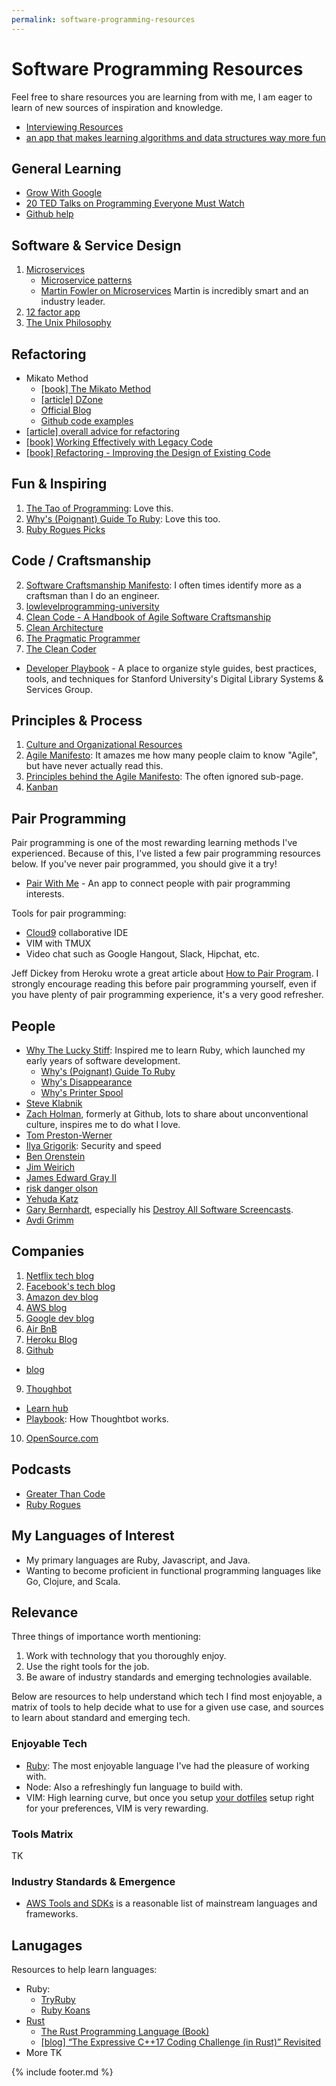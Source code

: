 ```yaml
---
permalink: software-programming-resources
---
```

# Software Programming Resources

Feel free to share resources you are learning from with me, I am eager to learn
of new sources of inspiration and knowledge.

- [Interviewing Resources](interviewing-resources)
- [an app that makes learning algorithms and data structures way more fun](https://medium.freecodecamp.org/i-built-an-app-that-makes-learning-algorithms-and-data-structures-way-more-fun-46fbb8afacaf)

## General Learning

* [Grow With Google](https://grow.google/)
* [20 TED Talks on Programming Everyone Must Watch](http://www.makeuseof.com/tag/ted-talks-programming/)
* [Github help](https://help.github.com/)

## Software & Service Design

1. [Microservices](https://en.wikipedia.org/wiki/Microservices)
    * [Microservice patterns](http://microservices.io/patterns/microservices.html)
    * [Martin Fowler on Microservices](https://martinfowler.com/articles/microservices.html) Martin is incredibly smart and an industry leader.
1. [12 factor app](https://12factor.net/)
1. [The Unix Philosophy](https://en.wikipedia.org/wiki/Unix_philosophy)

## Refactoring

* Mikato Method
    * [[book] The Mikato Method](https://www.amazon.com/Mikado-Method-Ola-Ellnestam/dp/1617291218)
    * [[article] DZone](https://dzone.com/articles/mikado-method)
    * [Official Blog](https://mikadomethod.wordpress.com/)
    * [Github code examples](https://github.com/mikadomethod)
* [[article] overall advice for refactoring](http://philippe.bourgau.net/10-things-to-know-that-will-make-you-great-at-refactoring-legacy-code/)
* [[book] Working Effectively with Legacy Code](https://www.amazon.com/gp/product/0131177052/ref=as_li_tl?ie=UTF8&camp=1789&creative=9325&creativeASIN=0131177052&linkCode=as2&tag=pbourgau-20&linkId=edaadc6370c2c8c9e943348d9fbdafb9)
* [[book] Refactoring - Improving the Design of Existing Code](https://www.amazon.com/Refactoring-Improving-Design-Existing-Code/dp/0201485672/ref=pd_bxgy_14_img_2?_encoding=UTF8&pd_rd_i=0201485672&pd_rd_r=ZJF9X1MPRR3RT0YVVE99&pd_rd_w=d8RWy&pd_rd_wg=FEHtR&psc=1&refRID=ZJF9X1MPRR3RT0YVVE99&dpID=51K-M5hR8qL&preST=_SX218_BO1,204,203,200_QL40_&dpSrc=detail)

## Fun & Inspiring

1. [The Tao of Programming](http://www.mit.edu/~xela/tao.html): Love this.
2. [Why's (Poignant) Guide To Ruby](http://poignant.guide/): Love this too.
6. [Ruby Rogues Picks](https://github.com/ryanburgess/ruby-rogues-picks)

## Code / Craftsmanship

2. [Software Craftsmanship Manifesto](http://manifesto.softwarecraftsmanship.org/): I often times identify more as a craftsman than I do an engineer.
5. [lowlevelprogramming-university](https://github.com/gurugio/lowlevelprogramming-university)
7. [Clean Code - A Handbook of Agile Software Craftsmanship](https://www.amazon.com/Clean-Code-Handbook-Software-Craftsmanship/dp/0132350882/ref=pd_sim_14_2?_encoding=UTF8&pd_rd_i=0132350882&pd_rd_r=ZJF9X1MPRR3RT0YVVE99&pd_rd_w=G6E9M&pd_rd_wg=FEHtR&psc=1&refRID=ZJF9X1MPRR3RT0YVVE99&dpID=515iEcDr1GL&preST=_SX218_BO1,204,203,200_QL40_&dpSrc=detail)
8. [Clean Architecture](https://www.amazon.com/Clean-Architecture-Craftsmans-Software-Structure/dp/0134494164/ref=pd_sim_14_3?_encoding=UTF8&pd_rd_i=0134494164&pd_rd_r=ZJF9X1MPRR3RT0YVVE99&pd_rd_w=G6E9M&pd_rd_wg=FEHtR&psc=1&refRID=ZJF9X1MPRR3RT0YVVE99&dpID=41BjtnvIUQL&preST=_SX218_BO1,204,203,200_QL40_&dpSrc=detail)
9. [The Pragmatic Programmer](https://www.amazon.com/Pragmatic-Programmer-Journeyman-Master/dp/020161622X/ref=pd_sim_14_5?_encoding=UTF8&pd_rd_i=020161622X&pd_rd_r=ZJF9X1MPRR3RT0YVVE99&pd_rd_w=G6E9M&pd_rd_wg=FEHtR&psc=1&refRID=ZJF9X1MPRR3RT0YVVE99)
10. [The Clean Coder](https://www.amazon.com/Clean-Coder-Conduct-Professional-Programmers/dp/0137081073/ref=pd_sim_14_6?_encoding=UTF8&pd_rd_i=0137081073&pd_rd_r=ZJF9X1MPRR3RT0YVVE99&pd_rd_w=G6E9M&pd_rd_wg=FEHtR&psc=1&refRID=ZJF9X1MPRR3RT0YVVE99)
- [Developer Playbook](https://github.com/sul-dlss/DeveloperPlaybook) - A place to organize style guides, best practices, tools, and techniques for Stanford University's Digital Library Systems & Services Group.

## Principles & Process

1. [Culture and Organizational Resources](culture-and-organizational-resources)
3. [Agile Manifesto](http://agilemanifesto.org/): It amazes me how many people claim to know "Agile", but have never actually read this.
4. [Principles behind the Agile Manifesto](http://agilemanifesto.org/principles.html): The often ignored sub-page.
5. [Kanban](https://en.wikipedia.org/wiki/Kanban_(development))

## Pair Programming

Pair programming is one of the most rewarding learning methods I've experienced.
Because of this, I've listed a few pair programming resources below. If you've
never pair programmed, you should give it a try!

* [Pair With Me](http://pair-with-me.herokuapp.com/) - An app to connect people
with pair programming interests.

Tools for pair programming:

- [Cloud9](https://aws.amazon.com/cloud9/?origin=c9io) collaborative IDE
- VIM with TMUX
- Video chat such as Google Hangout, Slack, Hipchat, etc.

Jeff Dickey from Heroku wrote a great article about [How to Pair
Program](https://medium.com/@jdxcode/how-to-pair-program-d6741077e513). I
strongly encourage reading this before pair programming yourself, even if you
have plenty of pair programming experience, it's a very good refresher.

## People

- [Why The Lucky Stiff](https://en.wikipedia.org/wiki/Why_the_lucky_stiff): Inspired me to learn Ruby, which launched my early years of software development.
    - [Why's (Poignant) Guide To Ruby](http://poignant.guide/)
    - [Why's Disappearance](https://priceonomics.com/why-the-lucky-stiff/)
    - [Why's Printer Spool](https://www.scribd.com/doc/136875051/why-s-complete-printer-spool-as-one-book)
- [Steve Klabnik](http://www.steveklabnik.com/)
- [Zach Holman](https://zachholman.com/), formerly at Github, lots to share about unconventional culture, inspires me to do what I love.
- [Tom Preston-Werner](http://tom.preston-werner.com/)
- [Ilya Grigorik](https://www.igvita.com/): Security and speed
- [Ben Orenstein](http://www.benorenstein.com/)
- [Jim Weirich](https://en.wikipedia.org/wiki/Jim_Weirich)
- [James Edward Gray II](http://graysoftinc.com/)
- [risk danger olson](http://techno-weenie.net/)
- [Yehuda Katz](http://yehudakatz.com/)
- [Gary Bernhardt](https://www.destroyallsoftware.com/), especially his [Destroy
All Software
Screencasts](https://www.destroyallsoftware.com/screencasts/catalog).
- [Avdi Grimm](http://www.virtuouscode.com/)

## Companies

1. [Netflix tech blog](http://techblog.netflix.com/)
2. [Facebook's tech blog](https://code.facebook.com/posts/)
3. [Amazon dev blog](https://developer.amazon.com/blogs)
4. [AWS blog](https://aws.amazon.com/blogs/aws/)
5. [Google dev blog](https://developers.googleblog.com/)
6. [Air BnB](https://github.com/airbnb)
7. [Heroku Blog](https://blog.heroku.com/engineering)
8. [Github](https://github.com)
  - [blog](https://blog.github.com/)
9. [Thoughbot](https://thoughtbot.com)
  - [Learn hub](https://thoughtbot.com/learn)
  - [Playbook](https://thoughtbot.com/playbook): How Thoughtbot works.
10. [OpenSource.com](https://opensource.com/)

## Podcasts

* [Greater Than Code](http://www.greaterthancode.com)
* [Ruby Rogues](https://devchat.tv/ruby-rogues)

## My Languages of Interest

* My primary languages are Ruby, Javascript, and Java.
* Wanting to become proficient in functional programming languages like Go,
  Clojure, and Scala.

## Relevance

Three things of importance worth mentioning:

1. Work with technology that you thoroughly enjoy.
2. Use the right tools for the job.
3. Be aware of industry standards and emerging technologies available.

Below are resources to help understand which tech I find most enjoyable, a
matrix of tools to help decide what to use for a given use case, and sources to
learn about standard and emerging tech.

### Enjoyable Tech

* [Ruby](https://ruby.github.io/TryRuby/): The most enjoyable language I've had the pleasure of working with.
* Node: Also a refreshingly fun language to build with.
* VIM: High learning curve, but once you setup [your
dotfiles](https://github.com/coffeencoke/dotfiles) setup right for your
preferences, VIM is very rewarding.

### Tools Matrix

TK

### Industry Standards & Emergence

* [AWS Tools and SDKs](https://aws.amazon.com/getting-started/tools-sdks/) is a
reasonable list of mainstream languages and frameworks.

## Lanugages

Resources to help learn languages:

- Ruby:
  - [TryRuby](https://ruby.github.io/TryRuby/)
  - [Ruby Koans](http://rubykoans.com/)
- [Rust](https://doc.rust-lang.org/stable/book/)
  - [The Rust Programming Language (Book)](https://doc.rust-lang.org/stable/book/)
  - [[blog] “The Expressive C++17 Coding Challenge (in Rust)” Revisited
  ](http://words.steveklabnik.com/the-expressive-c-17-coding-challenge-in-rust-revisited)
- More TK


{% include footer.md %}
